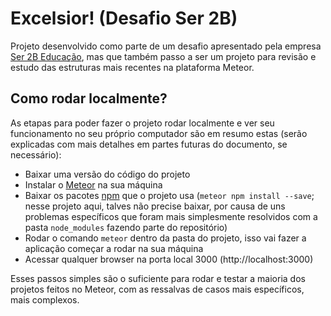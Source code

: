 # Excelsior! (Desafio Ser 2B)

Projeto desenvolvido como parte de um desafio apresentado pela empresa [Ser 2B Educação](https://www.editora2b.com.br/), mas que também passo a ser um projeto para revisão e estudo das estruturas mais recentes na plataforma Meteor.

## Como rodar localmente? ##

As etapas para poder fazer o projeto rodar localmente e ver seu funcionamento no seu próprio computador são em resumo estas (serão explicadas com mais detalhes em partes futuras do documento, se necessário):

* Baixar uma versão do código do projeto
* Instalar o [Meteor](https://www.meteor.com/) na sua máquina
* Baixar os pacotes [npm](https://www.npmjs.com/) que o projeto usa (`meteor npm install --save`; nesse projeto aqui, talves não precise baixar, por causa de uns problemas específicos que foram mais simplesmente resolvidos com a pasta `node_modules` fazendo parte do repositório)
* Rodar o comando `meteor` dentro da pasta do projeto, isso vai fazer a aplicação começar a rodar na sua máquina
* Acessar qualquer browser na porta local 3000 (http://localhost:3000)

Esses passos simples são o suficiente para rodar e testar a maioria dos projetos feitos no Meteor, com as ressalvas de casos mais específicos, mais complexos.
